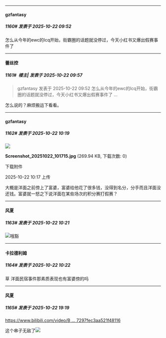 ﻿
*****

####  gzfantasy  
##### 1160#       发表于 2025-10-22 09:52

怎么从今年的ewc的lcq开始，街霸圈的话题就没停过，今天小红书又爆出假赛事件了


*****

####  蕾丝控  
##### 1161#         楼主| 发表于 2025-10-22 09:57

<blockquote>gzfantasy 发表于 2025-10-22 09:52
怎么从今年的ewc的lcq开始，街霸圈的话题就没停过，今天小红书又爆出假赛事件了 ...</blockquote>
怎么说的？麻烦搬运下看看。


*****

####  gzfantasy  
##### 1162#       发表于 2025-10-22 10:19

<img src="https://img.stage1st.com/forum/202510/22/101753m5q9p8dqv9s6sfae.jpg" referrerpolicy="no-referrer">

<strong>Screenshot_20251022_101715.jpg</strong> (269.94 KB, 下载次数: 0)

下载附件

2025-10-22 10:17 上传

大概是洋面之前傍上了富婆，富婆给他花了很多钱，没得到名分，分手而且洋面没还钱。富婆就一怒之下说洋面在某些场次的积分赛打假赛？

*****

####  风夏  
##### 1163#       发表于 2025-10-22 10:21

<img src="https://static.stage1st.com/image/smiley/face2017/067.png" referrerpolicy="no-referrer">哦豁

*****

####  卡拉德利姆  
##### 1164#       发表于 2025-10-22 10:22

草 洋面民宿事件那素质表现也有富婆傍的吗


*****

####  风夏  
##### 1165#       发表于 2025-10-22 19:19

[https://www.bilibili.com/video/B ... 7297fec3aa521f48116](https://www.bilibili.com/video/BV1Dostz5Efo/?spm_id_from=333.1007.tianma.1-2-2.click&amp;vd_source=668176f743f677297fec3aa521f48116)

这个串子无敌了<img src="https://static.stage1st.com/image/smiley/face2017/067.png" referrerpolicy="no-referrer">

